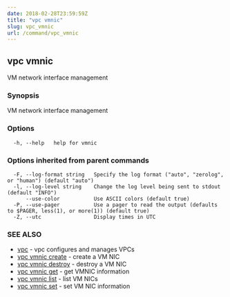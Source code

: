 ```yaml
---
date: 2018-02-28T23:59:59Z
title: "vpc vmnic"
slug: vpc_vmnic
url: /command/vpc_vmnic
---
```

## vpc vmnic

VM network interface management

### Synopsis


VM network interface management

### Options

```
  -h, --help   help for vmnic
```

### Options inherited from parent commands

```
  -F, --log-format string   Specify the log format ("auto", "zerolog", or "human") (default "auto")
  -l, --log-level string    Change the log level being sent to stdout (default "INFO")
      --use-color           Use ASCII colors (default true)
  -P, --use-pager           Use a pager to read the output (defaults to $PAGER, less(1), or more(1)) (default true)
  -Z, --utc                 Display times in UTC
```

### SEE ALSO
* [vpc](/command/vpc)	 - vpc configures and manages VPCs
* [vpc vmnic create](/command/vpc_vmnic_create)	 - create a VM NIC
* [vpc vmnic destroy](/command/vpc_vmnic_destroy)	 - destroy a VM NIC
* [vpc vmnic get](/command/vpc_vmnic_get)	 - get VMNIC information
* [vpc vmnic list](/command/vpc_vmnic_list)	 - list VM NICs
* [vpc vmnic set](/command/vpc_vmnic_set)	 - set VM NIC information

